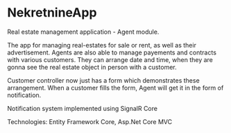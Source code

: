 # NekretnineApp

Real estate management application - Agent module.

The app for managing real-estates for sale or rent, as well as their advertisement.
Agents are also able to manage payements and contracts with various customers.
They can arrange date and time, when they are gonna see the real estate object in person with a customer.

Customer controller now just has a form which demonstrates these arrangement. When a customer fills the form, Agent will get it in the form of notification.

Notification system implemented using SignalR Core

Technologies:
Entity Framework Core, 
Asp.Net Core MVC

